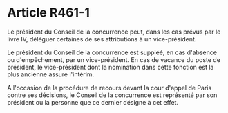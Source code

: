 # Article R461-1

Le président du Conseil de la concurrence peut, dans les cas prévus par le livre IV, déléguer certaines de ses attributions à un vice-président.

Le président du Conseil de la concurrence est suppléé, en cas d'absence ou d'empêchement, par un vice-président. En cas de vacance du poste de président, le vice-président dont la nomination dans cette fonction est la plus ancienne assure l'intérim.

A l'occasion de la procédure de recours devant la cour d'appel de Paris contre ses décisions, le Conseil de la concurrence est représenté par son président ou la personne que ce dernier désigne à cet effet.
